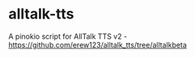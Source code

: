 # alltalk-tts

A pinokio script for AllTalk TTS v2 - https://github.com/erew123/alltalk_tts/tree/alltalkbeta
